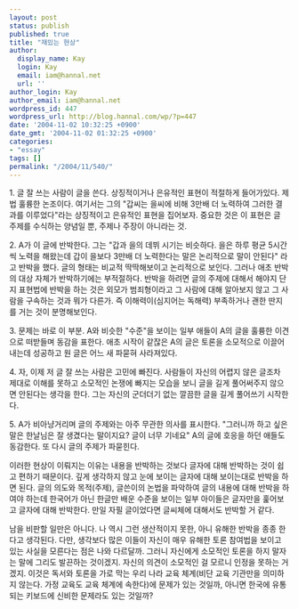 ```yaml
---
layout: post
status: publish
published: true
title: "재밌는 현상"
author:
  display_name: Kay
  login: Kay
  email: iam@hannal.net
  url: ''
author_login: Kay
author_email: iam@hannal.net
wordpress_id: 447
wordpress_url: http://blog.hannal.com/wp/?p=447
date: '2004-11-02 10:32:25 +0900'
date_gmt: '2004-11-02 01:32:25 +0900'
categories:
- "essay"
tags: []
permalink: "/2004/11/540/"
---
```

<p>1. 글 잘 쓰는 사람이 글을 쓴다. 상징적이거나 은유적인 표현이 적절하게 들어가있다. 제법 훌륭한 논조이다. 여기서는 그의 "갑씨는 을씨에 비해 3만배 더 노력하여 그러한 결과를 이루었다"라는 상징적이고 은유적인 표현을 집어보자. 중요한 것은 이 표현은 글 주제를 수식하는 양념일 뿐, 주제나 주장이 아니라는 것.</p>
<p>2. A가 이 글에 반박한다. 그는 "갑과 을의 데뷔 시기는 비슷하다. 을은 하루 평균 5시간씩 노력을 해왔는데 갑이 을보다 3만배 더 노력한다는 말은 논리적으로 말이 안된다" 라고 반박을 했다. 글의 형태는 비교적 딱딱해보이고 논리적으로 보인다. 그러나 애초 반박의 대상 자체가 반박하기에는 부적절하다. 반박을 하려면 글의 주제에 대해서 해야지 단지 표현법에 반박을 하는 것은 외모가 범죄형이라고 그 사람에 대해 알아보지 않고 그 사람을 구속하는 것과 뭐가 다른가. 즉 이해력이(심지어는 독해력) 부족하거나 괜한 딴지를 거는 것이 분명해보인다.</p>
<p>3. 문제는 바로 이 부분. A와 비슷한 "수준"을 보이는 일부 애들이 A의 글을 훌륭한 이견으로 떠받들며 동감을 표한다. 애초 시작이 같잖은 A의 글은 토론을 소모적으로 이끌어내는데 성공하고 원 글은 어느 새 파묻혀 사라져있다.</p>
<p>4. 자, 이제 저 글 잘 쓰는 사람은 고민에 빠진다. 사람들이 자신의 어렵지 않은 글조차 제대로 이해를 못하고 소모적인 논쟁에 빠지는 모습을 보니 글을 길게 풀어써주지 않으면 안된다는 생각을 한다. 그는 자신의 군더더기 없는 깔끔한 글을 길게 풀어쓰기 시작한다.</p>
<p>5. A가 비아냥거리며 글의 주제와는 아주 무관한 의사를 표시한다. "그러니까 하고 싶은 말은 한날님은 잘 생겼다는 말이지요? 글이 너무 기네요" A의 글에 호응을 하던 애들도 동감한다. 또 다시 글의 주제가 파묻힌다.</p>
<p>이러한 현상이 이뤄지는 이유는 내용을 반박하는 것보다 글자에 대해 반박하는 것이 쉽고 편하기 때문이다. 깊게 생각하지 않고 눈에 보이는 글자에 대해 보이는대로 반박을 하면 된다. 글의 의도와 목적(주제), 글쓴이의 논법을 파악하여 글의 내용에 대해 반박을 하여야 하는데 한국어가 아닌 한글만 배운 수준을 보이는 일부 아이들은 글자만을 훑어보고 글자에 대해 반박한다. 만일 자필 글이었다면 글씨체에 대해서도 반박할 거 같다.</p>
<p>남을 비판할 일만은 아니다. 나 역시 그런 생산적이지 못한, 아니 유해한 반박을 종종 한다고 생각된다. 다만, 생각보다 많은 이들이 자신이 매우 유해한 토론 참여법을 보이고 있는 사실을 모른다는 점은 나와 다르달까. 그러니 자신에게 소모적인 토론을 하지 말자는 말에 그리도 발끈하는 것이겠지. 자신의 의견이 소모적인 걸 모르니 인정을 못하는 거겠지. 이것은 독서와 토론을 가로 막는 우리 나라 교육 체계(비단 교육 기관만을 의미하지 않는다. 가정 교육도 교육 체계에 속한다)에 문제가 있는 것일까, 아니면 한국에 유통되는 키보드에 신비한 문제라도 있는 것일까?</p>
